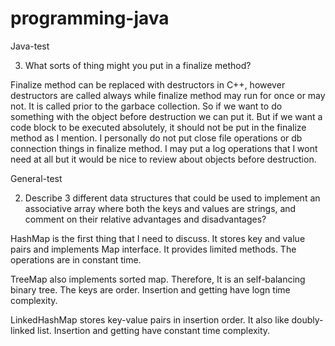 # programming-java

Java-test 

3. What sorts of thing might you put in a finalize method?

  Finalize method can be replaced with destructors in C++, however destructors are called always while finalize method may run for once or may not. It is called prior to the garbace collection. So if we want to do something with the object before destruction we can put it. But if we want a code block to be executed absolutely, it should not be put in the finalize method as I mention. I personally do not put close file operations or db connection things in finalize method. I  may put a log operations that I wont need at all but it would be nice to review about objects before destruction.
  
General-test

2. Describe 3 different data structures that could be used to implement an associative array where
both the keys and values are strings, and comment on their relative advantages and disadvantages?

 HashMap is the first thing that I need to discuss. It stores key and value pairs and implements Map interface. It provides limited methods. The operations are in constant time.
 
 TreeMap also implements sorted map. Therefore, It is an self-balancing binary tree. The keys are order. Insertion and getting have logn time complexity.
 
 LinkedHashMap stores key-value pairs in insertion order. It also like doubly-linked list. Insertion and getting have constant time complexity.
